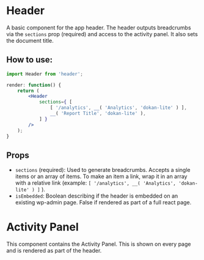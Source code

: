 Header
======

A basic component for the app header. The header outputs breadcrumbs via the `sections` prop (required) and access to the activity panel. It also sets the document title.

## How to use:

```jsx
import Header from 'header';

render: function() {
	return (
		<Header
			sections={ [
				[ '/analytics', __( 'Analytics', 'dokan-lite' ) ],
				__( 'Report Title', 'dokan-lite' ),
			] }
		/>
  	);
}
```

## Props

* `sections` (required): Used to generate breadcrumbs. Accepts a single items or an array of items. To make an item a link, wrap it in an array with a relative link (example: `[ '/analytics', __( 'Analytics', 'dokan-lite' ) ]` ).
* `isEmbedded`: Boolean describing if the header is embedded on an existing wp-admin page. False if rendered as part of a full react page.

Activity Panel
==============

This component contains the Activity Panel. This is shown on every page and is rendered as part of the header.
